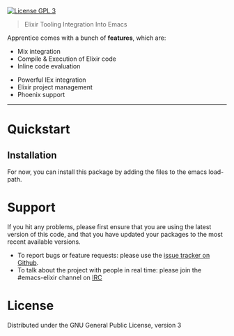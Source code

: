 [![License GPL 3][badge-license]](http://www.gnu.org/licenses/gpl-3.0.txt)
<br/>

<!-- <p align="left"> -->
<!--   <img -->
<!--   src="https://raw.githubusercontent.com/tonini/apprentice.el/master/images/apprentice_logo.png" -->
<!--   alt="Apprentice Logo"/> -->
<!-- </p> -->

> Elixir Tooling Integration Into Emacs</blockquote>

Apprentice comes with a bunch of **features**, which are:

* Mix integration
* Compile & Execution of Elixir code
* Inline code evaluation
<!-- * Inline macro expanding -->
<!-- * Documentation lookup -->
* Powerful IEx integration
* Elixir project management
* Phoenix support

***

# Quickstart

## Installation

For now, you can install this package by adding the files to the emacs load-path.

<!-- `package.el` is the built-in package manager in Emacs. -->

<!-- Apprentice.el is available on the two major `package.el` community maintained repos - [MELPA Stable](http://stable.melpa.org) and [MELPA](http://melpa.org). -->

<!-- You can install `Apprentice` with the following command: -->

<!-- <kbd>M-x package-install [RET] apprentice [RET]</kbd> -->

<!-- # Documentation -->

<!-- Documentation is available [here](http://apprentice.readthedocs.org/). -->

# Support

If you hit any problems, please first ensure that you are using the latest version of this code,
and that you have updated your packages to the most recent available versions.

* To report bugs or feature requests: please use the [issue tracker on Github](https://github.com/tonini/apprentice.el/issues).
* To talk about the project with people in real time: please join the #emacs-elixir channel on [IRC](http://de.wikipedia.org/wiki/Internet_Relay_Chat)

# License

Distributed under the GNU General Public License, version 3

[badge-license]: https://img.shields.io/badge/license-GPL_3-green.svg
